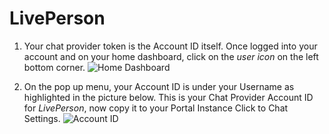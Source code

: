 # LivePerson

1. Your chat provider token is the Account ID itself. Once logged into your account and on your home dashboard, click on the *user icon* on the left bottom corner.
    ![Home Dashboard](./images/23.png)
    
1. On the pop up menu, your Account ID is under your Username as highlighted in the picture below. This is your Chat Provider Account ID for *LivePerson*, now copy it to your Portal Instance Click to Chat Settings. 
    ![Account ID](./images/24.png)
